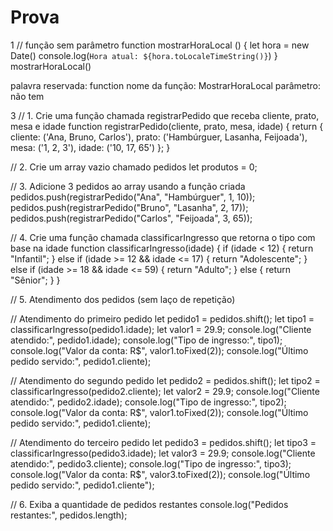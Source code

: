 # Prova
1
// função sem parâmetro
function mostrarHoraLocal () {
    let hora = new Date()
    console.log(`Hora atual: ${hora.toLocaleTimeString()}`)
}
mostrarHoraLocal()

palavra reservada: function
nome da função: MostrarHoraLocal
parâmetro: não tem

3
// 1. Crie uma função chamada registrarPedido que receba cliente, prato, mesa e idade
function registrarPedido(cliente, prato, mesa, idade) {
  return {
    cliente: ('Ana, Bruno, Carlos'),
    prato: ('Hambúrguer, Lasanha, Feijoada'),
    mesa: ('1, 2, 3'),
    idade: ('10, 17, 65')
  };
}

// 2. Crie um array vazio chamado pedidos
let produtos = 0;

// 3. Adicione 3 pedidos ao array usando a função criada
pedidos.push(registrarPedido("Ana", "Hambúrguer", 1, 10));
pedidos.push(registrarPedido("Bruno", "Lasanha", 2, 17));
pedidos.push(registrarPedido("Carlos", "Feijoada", 3, 65));

// 4. Crie uma função chamada classificarIngresso que retorna o tipo com base na idade
function classificarIngresso(idade) {
  if (idade < 12) {
    return "Infantil";
  } else if (idade >= 12 && idade <= 17) {
    return "Adolescente";
  } else if (idade >= 18 && idade <= 59) {
    return "Adulto";
  } else {
    return "Sênior";
  }
}

// 5. Atendimento dos pedidos (sem laço de repetição)

// Atendimento do primeiro pedido
let pedido1 = pedidos.shift();
let tipo1 = classificarIngresso(pedido1.idade);
let valor1 = 29.9;
console.log("Cliente atendido:", pedido1.idade);
console.log("Tipo de ingresso:", tipo1);
console.log("Valor da conta: R$", valor1.toFixed(2));
console.log("Último pedido servido:", pedido1.cliente);

// Atendimento do segundo pedido
let pedido2 = pedidos.shift();
let tipo2 = classificarIngresso(pedido2.cliente);
let valor2 = 29.9;
console.log("Cliente atendido:", pedido2.idade);
console.log("Tipo de ingresso:", tipo2);
console.log("Valor da conta: R$", valor1.toFixed(2));
console.log("Último pedido servido:", pedido1.cliente);

// Atendimento do terceiro pedido
let pedido3 = pedidos.shift();
let tipo3 = classificarIngresso(pedido3.idade);
let valor3 = 29.9;
console.log("Cliente atendido:", pedido3.cliente);
console.log("Tipo de ingresso:", tipo3);
console.log("Valor da conta: R$", valor3.toFixed(2));
console.log("Último pedido servido:", pedido1.cliente");

// 6. Exiba a quantidade de pedidos restantes
console.log("Pedidos restantes:", pedidos.length);
